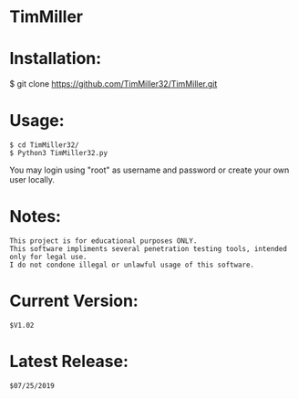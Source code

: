 # TimMiller
# Installation:

$ git clone https://github.com/TimMiller32/TimMiller.git


# Usage:
    $ cd TimMiller32/
    $ Python3 TimMiller32.py
    
You may login using "root" as username and password or create your own user locally.



# Notes:
	This project is for educational purposes ONLY. 
	This software impliments several penetration testing tools, intended only for legal use. 
	I do not condone illegal or unlawful usage of this software.


# Current Version:
	$V1.02
# Latest Release:
	$07/25/2019


